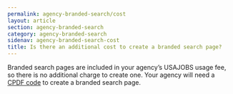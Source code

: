 ```yaml
---
permalink: agency-branded-search/cost
layout: article
section: agency-branded-search
category: agency-branded-search
sidenav: agency-branded-search-cost
title: Is there an additional cost to create a branded search page?
---
```


Branded search pages are included in your agency’s USAJOBS usage fee, so there is no additional charge to create one. Your agency will need a [CPDF code](cpdf-code) to create a branded search page. 
